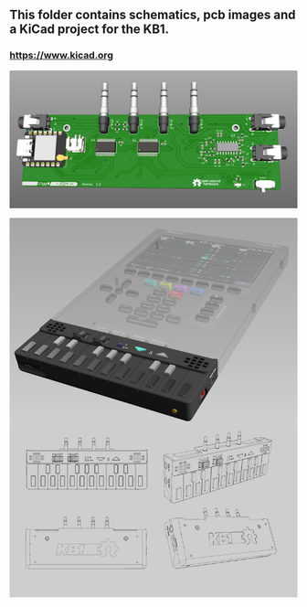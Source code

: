 ## This folder contains schematics, pcb images and a KiCad project for the KB1. 
### https://www.kicad.org
![Hardware/Electronics/kb1 back.png](https://github.com/PocketMidi/KB1/blob/main/Hardware/Electronics/kb1%20back.png)

![images/banner_1.jpg](https://github.com/PocketMidi/KB1/blob/main/images/banner_1.jpg)
